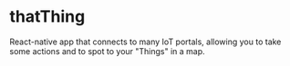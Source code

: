 # thatThing

React-native app that connects to many IoT portals, allowing you to take some actions and to spot to your "Things" in a map.
